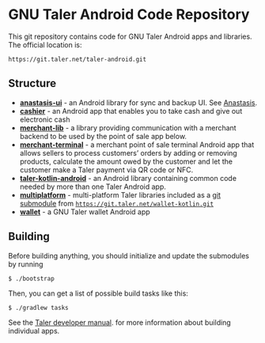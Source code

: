 # GNU Taler Android Code Repository

This git repository contains code for GNU Taler Android apps and libraries.
The official location is: 

    https://git.taler.net/taler-android.git
    
## Structure

* [**anastasis-ui**](/anastasis-ui) - an Android library for sync and backup UI.
  See [Anastasis](https://docs.taler.net/anastasis.html).
* [**cashier**](/cashier) - an Android app that enables you to take cash and give out electronic cash
* [**merchant-lib**](/merchant-lib) - a library providing communication with a merchant backend
  to be used by the point of sale app below.
* [**merchant-terminal**](/merchant-terminal) - a merchant point of sale terminal Android app
  that allows sellers to
  process customers’ orders by adding or removing products,
  calculate the amount owed by the customer
  and let the customer make a Taler payment via QR code or NFC.
* [**taler-kotlin-android**](/taler-kotlin-android) - an Android library containing common code
  needed by more than one Taler Android app.
* [**multiplatform**](/multiplatform) - multi-platform Taler libraries
  included as a [git submodule](https://git-scm.com/docs/git-submodule)
  from [`https://git.taler.net/wallet-kotlin.git`](https://git.taler.net/wallet-kotlin.git/)
* [**wallet**](/wallet) - a GNU Taler wallet Android app

## Building

Before building anything, you should initialize and update the submodules by running
    
    $ ./bootstrap
    
Then, you can get a list of possible build tasks like this:
    
    $ ./gradlew tasks
    
See the [Taler developer manual](https://docs.taler.net/developers-manual.html#build-apps-from-source).
for more information about building individual apps.
